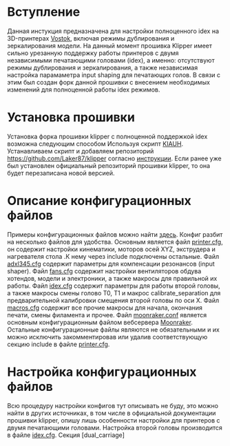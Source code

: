 # Вступление
Данная инстукция предназначена для настройки полноценного idex на 3D-принтерах [Vostok](https://k3d.tech/vostok), включая режимы дублирования и зеркалирования модели.
На данный момент прошивка Klipper имеет сильно урезанную поддержку работы принтеров с двумя независимыми печатающими головами (idex), а именно: отсутствуют режимы дублирования и зеркалирования, а также независимая настройка парамаметра input shaping для печатающих голов. В связи с этим был создан форк данной прошивки с внесением необходимых изменений для полноценной работы idex режимов.

# Установка прошивки
Установка форка прошивки klipper с полноценной поддержкой idex возможна следующим способом
Используя скрипт [KIAUH](https://github.com/th33xitus/kiauh).
Устанавливаем скрипт и добавляем репозиторий https://github.com/Laker87/klipper согласно [инструкции](https://github.com/th33xitus/kiauh/blob/master/klipper_repos.txt.example). Если ранее уже был установлен официальный репозиторий прошивки klipper, то она будет перезаписана новой версией. 

# Описание конфигурационных файлов
Примеры конфигурационных файлов можно найти [здесь](https://github.com/Laker87/klipper_config). Конфиг разбит на несколько файлов для удобства. 
Основным является файл [printer.cfg](https://github.com/Laker87/klipper_config/blob/master/printer.cfg), он содержит настройки кинематики, моторов осей XYZ, экструдера и нагревателя стола .К нему через include подключены остальные.
Файл [adxl345.cfg](https://github.com/Laker87/klipper_config/blob/master/adxl345.cfg) содержит параметры для компенсации резонансов (input shaper).
Файл [fans.cfg](https://github.com/Laker87/klipper_config/blob/master/fans.cfg) содержит настройки вентиляторов обдува хотендов, модели и электроники, а также макросы для правильной их работы.
Файл [idex.cfg](https://github.com/Laker87/klipper_config/blob/master/idex.cfg) содержит параметры для работы второй головы, а также макросы смены голово Т0, Т1 и макрос calibrate_separation для предварительной калибровки смещения второй головы по оси X.
Файл [macros.cfg](https://github.com/Laker87/klipper_config/blob/master/macros.cfg) содержит все прочие макросы для начала, окончания печати, смены филамента и прочее.
Файл [moonraker.conf](https://github.com/Laker87/klipper_config/blob/master/moonraker.conf) является основным конфигурационным файлом вебсервера [Moonraker](https://github.com/Arksine/moonraker).
Остальные конфигурационные файлы являются не обязательными и их можно исключить закомментировав или удалив соответствующую секцию include в файле [printer.cfg](https://github.com/Laker87/klipper_config/blob/master/printer.cfg).

# Настройка конфигурационных файлов
Всю процедуру настройки конфигов тут описывать не буду, это можно найти в других источниках, в том числе в официальной документации прошивки klipper, опишу лишь особенности настройки для принтеров с двумя печатающими головами.
Настройка второй головы производится в файле [idex.cfg](https://github.com/Laker87/klipper_config/blob/master/idex.cfg). Секция [dual_carriage]
